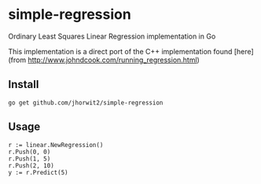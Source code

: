 # simple-regression


Ordinary Least Squares Linear Regression implementation in Go

This implementation is a direct port of the C++ implementation found [here](from http://www.johndcook.com/running_regression.html)

## Install

`go get github.com/jhorwit2/simple-regression`

## Usage

```
r := linear.NewRegression()
r.Push(0, 0)
r.Push(1, 5)
r.Push(2, 10)
y := r.Predict(5)
```
